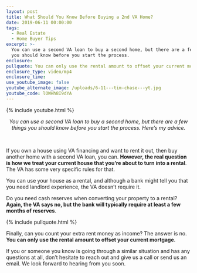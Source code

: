 ```yaml
---
layout: post
title: What Should You Know Before Buying a 2nd VA Home?
date: 2019-06-11 00:00:00
tags:
  - Real Estate
  - Home Buyer Tips
excerpt: >-
  You can use a second VA loan to buy a second home, but there are a few things
  you should know before you start the process.
enclosure:
pullquote: You can only use the rental amount to offset your current mortgage.
enclosure_type: video/mp4
enclosure_time:
use_youtube_image: false
youtube_alternate_image: /uploads/6-11---tim-chase---yt.jpg
youtube_code: lOWHh8I9dYA
---
```


{% include youtube.html %}

<center><em>You can use a second VA loan to buy a second home, but there are a few things you should know before you start the process. Here&rsquo;s my advice.</em></center>

&nbsp;

If you own a house using VA financing and want to rent it out, then buy another home with a second VA loan, you can. **However, the real question is how we treat your current house that you’re about to turn into a rental**. The VA has some very specific rules for that.

You can use your house as a rental, and although a bank might tell you that you need landlord experience, the VA doesn’t require it.

Do you need cash reserves when converting your property to a rental? **Again, the VA says no, but the bank will typically require at least a few months of reserves**.

{% include pullquote.html %}

Finally, can you count your extra rent money as income? The answer is no. **You can only use the rental amount to offset your current mortgage**.

If you or someone you know is going through a similar situation and has any questions at all, don’t hesitate to reach out and give us a call or send us an email. We look forward to hearing from you soon.
